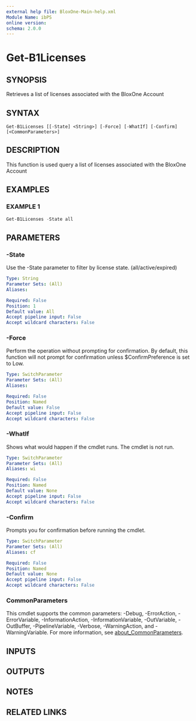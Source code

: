 ```yaml
---
external help file: BloxOne-Main-help.xml
Module Name: ibPS
online version:
schema: 2.0.0
---
```


# Get-B1Licenses

## SYNOPSIS
Retrieves a list of licenses associated with the BloxOne Account

## SYNTAX

```
Get-B1Licenses [[-State] <String>] [-Force] [-WhatIf] [-Confirm] [<CommonParameters>]
```

## DESCRIPTION
This function is used query a list of licenses associated with the BloxOne Account

## EXAMPLES

### EXAMPLE 1
```powershell
Get-B1Licenses -State all
```

## PARAMETERS

### -State
Use the -State parameter to filter by license state.
(all/active/expired)

```yaml
Type: String
Parameter Sets: (All)
Aliases:

Required: False
Position: 1
Default value: All
Accept pipeline input: False
Accept wildcard characters: False
```

### -Force
Perform the operation without prompting for confirmation.
By default, this function will not prompt for confirmation unless $ConfirmPreference is set to Low.

```yaml
Type: SwitchParameter
Parameter Sets: (All)
Aliases:

Required: False
Position: Named
Default value: False
Accept pipeline input: False
Accept wildcard characters: False
```

### -WhatIf
Shows what would happen if the cmdlet runs.
The cmdlet is not run.

```yaml
Type: SwitchParameter
Parameter Sets: (All)
Aliases: wi

Required: False
Position: Named
Default value: None
Accept pipeline input: False
Accept wildcard characters: False
```

### -Confirm
Prompts you for confirmation before running the cmdlet.

```yaml
Type: SwitchParameter
Parameter Sets: (All)
Aliases: cf

Required: False
Position: Named
Default value: None
Accept pipeline input: False
Accept wildcard characters: False
```

### CommonParameters
This cmdlet supports the common parameters: -Debug, -ErrorAction, -ErrorVariable, -InformationAction, -InformationVariable, -OutVariable, -OutBuffer, -PipelineVariable, -Verbose, -WarningAction, and -WarningVariable. For more information, see [about_CommonParameters](http://go.microsoft.com/fwlink/?LinkID=113216).

## INPUTS

## OUTPUTS

## NOTES

## RELATED LINKS
